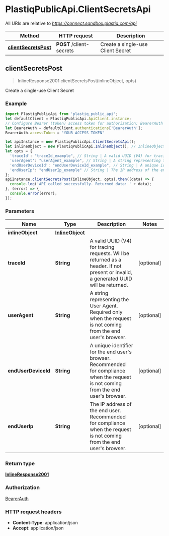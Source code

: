 # PlastiqPublicApi.ClientSecretsApi

All URIs are relative to *https://connect.sandbox.plastiq.com/api*

Method | HTTP request | Description
------------- | ------------- | -------------
[**clientSecretsPost**](ClientSecretsApi.md#clientSecretsPost) | **POST** /client-secrets | Create a single-use Client Secret



## clientSecretsPost

> InlineResponse2001 clientSecretsPost(inlineObject, opts)

Create a single-use Client Secret

### Example

```javascript
import PlastiqPublicApi from 'plastiq_public_api';
let defaultClient = PlastiqPublicApi.ApiClient.instance;
// Configure Bearer (token) access token for authorization: BearerAuth
let BearerAuth = defaultClient.authentications['BearerAuth'];
BearerAuth.accessToken = "YOUR ACCESS TOKEN"

let apiInstance = new PlastiqPublicApi.ClientSecretsApi();
let inlineObject = new PlastiqPublicApi.InlineObject(); // InlineObject | 
let opts = {
  'traceId': "traceId_example", // String | A valid UUID (V4) for tracing requests. Will be returned as a header. If not present or invalid, a generated UUID will be returned.
  'userAgent': "userAgent_example", // String | A string representing the User Agent. Required only when the request is not coming from the end user's browser.
  'endUserDeviceId': "endUserDeviceId_example", // String | A unique identifier for the end user's browser. Recommended for compliance when the request is not coming from the end user's browser.
  'endUserIp': "endUserIp_example" // String | The IP address of the end user. Recommended for compliance when the request is not coming from the end user's browser.
};
apiInstance.clientSecretsPost(inlineObject, opts).then((data) => {
  console.log('API called successfully. Returned data: ' + data);
}, (error) => {
  console.error(error);
});

```

### Parameters


Name | Type | Description  | Notes
------------- | ------------- | ------------- | -------------
 **inlineObject** | [**InlineObject**](InlineObject.md)|  | 
 **traceId** | **String**| A valid UUID (V4) for tracing requests. Will be returned as a header. If not present or invalid, a generated UUID will be returned. | [optional] 
 **userAgent** | **String**| A string representing the User Agent. Required only when the request is not coming from the end user&#39;s browser. | [optional] 
 **endUserDeviceId** | **String**| A unique identifier for the end user&#39;s browser. Recommended for compliance when the request is not coming from the end user&#39;s browser. | [optional] 
 **endUserIp** | **String**| The IP address of the end user. Recommended for compliance when the request is not coming from the end user&#39;s browser. | [optional] 

### Return type

[**InlineResponse2001**](InlineResponse2001.md)

### Authorization

[BearerAuth](../README.md#BearerAuth)

### HTTP request headers

- **Content-Type**: application/json
- **Accept**: application/json

